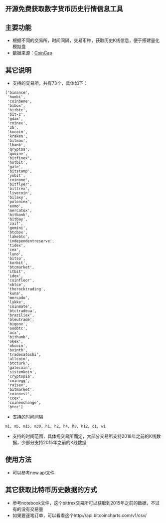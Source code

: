 ## 开源免费获取数字货币历史行情信息工具

## 主要功能

- 根据不同的交易所，时间间隔，交易币种，获取历史K线信息，便于搭建量化模拟盘
- 数据来源：[CoinCap](https://docs.coincap.io/?version=latest#51da64d7-b83b-4fac-824f-3f06b6c8d944)

## 其它说明

- 支持的交易所，共有73个，具体如下：

```shell
['binance',
 'huobi',
 'coinbene',
 'bibox',
 'hitbtc',
 'bit-z',
 'gdax',
 'coinex',
 'zb',
 'kucoin',
 'kraken',
 'bitmax',
 'lbank',
 'qryptos',
 'quoine',
 'bitfinex',
 'hotbit',
 'gate',
 'bitstamp',
 'yobit',
 'coinone',
 'bitflyer',
 'bittrex',
 'livecoin',
 'bilaxy',
 'poloniex',
 'exmo',
 'mercatox',
 'bitbank',
 'bitbay',
 'zaif',
 'gemini',
 'btcbox',
 'lakebtc',
 'independentreserve',
 'tidex',
 'cex',
 'luno',
 'bitso',
 'korbit',
 'btcmarket',
 'itbit',
 'idex',
 'coinfloor',
 'xbtce',
 'therocktrading',
 'kuna',
 'mercado',
 'lykke',
 'coinmate',
 'btctradeua',
 'braziliex',
 'bleutrade',
 'bigone',
 'ooobtc',
 'acx',
 'bithumb',
 'okex',
 'okcoin',
 'bxinth',
 'tradesatoshi',
 'allcoin',
 'btcturk',
 'gatecoin',
 'sistemkoin',
 'cryptopia',
 'coinegg',
 'raisex',
 'bitmarket',
 'coinnest',
 'ccex',
 'coinexchange',
 'btcc']
```

- 支持的时间间隔

```shell
m1, m5, m15, m30, h1, h2, h4, h8, h12, d1, w1
```

- 支持的时间范围，具体视交易所而定，大部分交易所支持2018年之前的K线数据，少部分支持2015年之前的K线数据

## 使用方法

- 可以参考new.api文件

## 其它获取比特币历史数据的方式

- 参考notebook文件，这个bittrex交易所可以获取到2015年之前的数据，不过有的没有交易量
- 如果要逐笔订单，可以看看这个http://api.bitcoincharts.com/v1/csv/